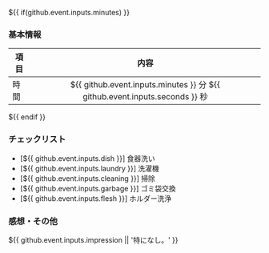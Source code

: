 ${{ if(github.event.inputs.minutes) }}
### 基本情報
| 項目 | 内容 |
| --- | :---: |
| 時間 | ${{ github.event.inputs.minutes }} 分 ${{ github.event.inputs.seconds }} 秒 |
${{ endif }}

### チェックリスト
* [${{ github.event.inputs.dish }}] 食器洗い
* [${{ github.event.inputs.laundry }}] 洗濯機
* [${{ github.event.inputs.cleaning }}] 掃除
* [${{ github.event.inputs.garbage }}] ゴミ袋交換
* [${{ github.event.inputs.flesh }}] ホルダー洗浄

### 感想・その他
${{ github.event.inputs.impression || '特になし。' }}
